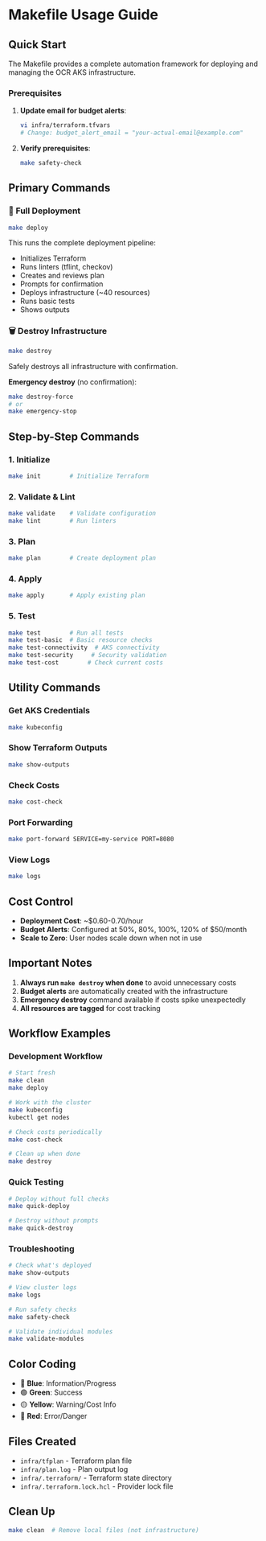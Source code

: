# Makefile Usage Guide

## Quick Start

The Makefile provides a complete automation framework for deploying and managing the OCR AKS infrastructure.

### Prerequisites
1. **Update email for budget alerts**:
   ```bash
   vi infra/terraform.tfvars
   # Change: budget_alert_email = "your-actual-email@example.com"
   ```

2. **Verify prerequisites**:
   ```bash
   make safety-check
   ```

## Primary Commands

### 🚀 Full Deployment
```bash
make deploy
```
This runs the complete deployment pipeline:
- Initializes Terraform
- Runs linters (tflint, checkov)
- Creates and reviews plan
- Prompts for confirmation
- Deploys infrastructure (~40 resources)
- Runs basic tests
- Shows outputs

### 🗑️ Destroy Infrastructure
```bash
make destroy
```
Safely destroys all infrastructure with confirmation.

**Emergency destroy** (no confirmation):
```bash
make destroy-force
# or
make emergency-stop
```

## Step-by-Step Commands

### 1. Initialize
```bash
make init        # Initialize Terraform
```

### 2. Validate & Lint
```bash
make validate    # Validate configuration
make lint        # Run linters
```

### 3. Plan
```bash
make plan        # Create deployment plan
```

### 4. Apply
```bash
make apply       # Apply existing plan
```

### 5. Test
```bash
make test        # Run all tests
make test-basic  # Basic resource checks
make test-connectivity  # AKS connectivity
make test-security     # Security validation
make test-cost        # Check current costs
```

## Utility Commands

### Get AKS Credentials
```bash
make kubeconfig
```

### Show Terraform Outputs
```bash
make show-outputs
```

### Check Costs
```bash
make cost-check
```

### Port Forwarding
```bash
make port-forward SERVICE=my-service PORT=8080
```

### View Logs
```bash
make logs
```

## Cost Control

- **Deployment Cost**: ~$0.60-0.70/hour
- **Budget Alerts**: Configured at 50%, 80%, 100%, 120% of $50/month
- **Scale to Zero**: User nodes scale down when not in use

## Important Notes

1. **Always run `make destroy` when done** to avoid unnecessary costs
2. **Budget alerts** are automatically created with the infrastructure
3. **Emergency destroy** command available if costs spike unexpectedly
4. **All resources are tagged** for cost tracking

## Workflow Examples

### Development Workflow
```bash
# Start fresh
make clean
make deploy

# Work with the cluster
make kubeconfig
kubectl get nodes

# Check costs periodically
make cost-check

# Clean up when done
make destroy
```

### Quick Testing
```bash
# Deploy without full checks
make quick-deploy

# Destroy without prompts
make quick-destroy
```

### Troubleshooting
```bash
# Check what's deployed
make show-outputs

# View cluster logs
make logs

# Run safety checks
make safety-check

# Validate individual modules
make validate-modules
```

## Color Coding
- 🔵 **Blue**: Information/Progress
- 🟢 **Green**: Success
- 🟡 **Yellow**: Warning/Cost Info
- 🔴 **Red**: Error/Danger

## Files Created
- `infra/tfplan` - Terraform plan file
- `infra/plan.log` - Plan output log
- `infra/.terraform/` - Terraform state directory
- `infra/.terraform.lock.hcl` - Provider lock file

## Clean Up
```bash
make clean  # Remove local files (not infrastructure)
```